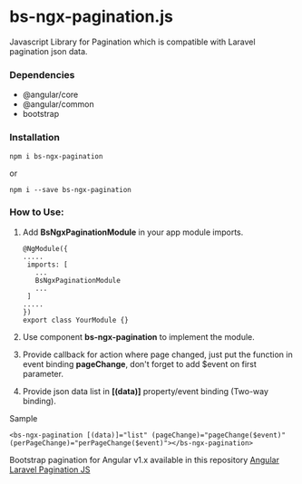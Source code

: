 # bs-ngx-pagination.js
Javascript Library for Pagination which is compatible with Laravel pagination json data.

### Dependencies
- @angular/core
- @angular/common
- bootstrap

### Installation
```
npm i bs-ngx-pagination
```
or
```
npm i --save bs-ngx-pagination
```

### How to Use:
1. Add **BsNgxPaginationModule** in your app module imports.
   ```
   @NgModule({
   .....
    imports: [
      ...
      BsNgxPaginationModule
      ...
    ]
   .....
   })
   export class YourModule {}
   ```

2. Use component **bs-ngx-pagination** to implement the module.
3. Provide callback for action where page changed, just put
   the function in event binding **pageChange**, don't forget to add $event on first parameter.
4. Provide json data list in **[(data)]** property/event binding (Two-way binding).

Sample
   ```
   <bs-ngx-pagination [(data)]="list" (pageChange)="pageChange($event)" (perPageChange)="perPageChange($event)"></bs-ngx-pagination>
   ```

Bootstrap pagination for Angular v1.x available in this repository [Angular Laravel Pagination JS](https://github.com/verzth/angular-laravel-pagination.js)
